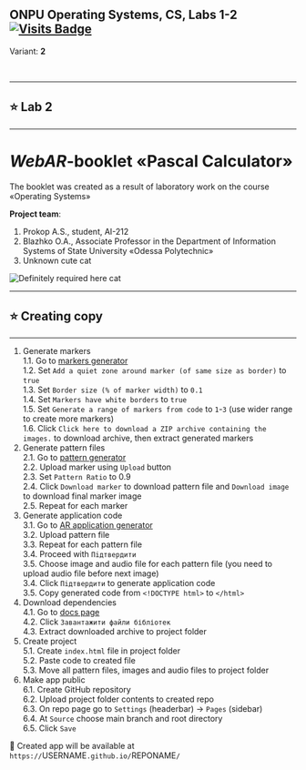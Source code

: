 ## ONPU Operating Systems, CS, Labs 1-2 [![Visits Badge](https://badges.pufler.dev/visits/exposedcat/onpu-os-labs)](https://github.com/ExposedCat/onpu-os-labs)  
Variant: **2**  

<br>
<hr>
<h2>⭐️ Lab 2</h2>
<hr>
<h1><i>WebAR</i>-booklet «Pascal Calculator»</h1>
The booklet was created as a result of laboratory work on the course «Operating Systems»  

<b>Project team</b>:  
<ol>
    <li>Prokop A.S., student, AI-212</li>
    <li>Blazhko O.A., Associate Professor in the Department of Information Systems of State University «Odessa Polytechnic»</li>
    <li>Unknown cute cat</li>
</ol>
<img src="https://fotovmire.ru/wp-content/uploads/2019/03/11806/kot-polozhil-mordu-na-stol.jpg" alt="Definitely required here cat">

---
## ⭐️ Creating copy
---
1. Generate markers  
1.1. Go to [markers generator](https://au.gmented.com/app/marker/marker.php)  
1.2. Set `Add a quiet zone around marker (of same size as border)` to `true`  
1.3. Set `Border size (% of marker width)` to `0.1`  
1.4. Set `Markers have white borders` to `true`  
1.5. Set `Generate a range of markers from code` to `1`-`3` (use wider range to create more markers)  
1.6. Click `Click here to download a ZIP archive containing the images.` to download archive, then extract generated markers  
2. Generate pattern files  
2.1. Go to [pattern generator](https://jeromeetienne.github.io/AR.js/three.js/examples/marker-training/examples/generator.html)  
2.2. Upload marker using `Upload` button  
2.3. Set `Pattern Ratio` to 0.9  
2.4. Click `Download marker` to download pattern file and `Download image` to download final marker image  
2.5. Repeat for each marker
3. Generate application code  
3.1. Go to [AR application generator](http://ar.gamehub.od.ua/)  
3.2. Upload pattern file  
3.3. Repeat for each pattern file  
3.4. Proceed with `Пiдтвердити`  
3.5. Choose image and audio file for each pattern file (you need to upload audio file before next image)  
3.4. Click `Пiдтвердити` to generate application code  
3.5. Copy generated code from `<!DOCTYPE html>` to `</html>`  
4. Download dependencies  
4.1. Go to [docs page](http://ar.gamehub.od.ua/docs.html)  
4.2. Click `Завантажити файли бібліотек`  
4.3. Extract downloaded archive to project folder  
5. Create project  
5.1. Create `index.html` file in project folder  
5.2. Paste code to created file  
5.3. Move all pattern files, images and audio files to project folder  
6. Make app public  
6.1. Create GitHub repository  
6.2. Upload project folder contents to created repo  
6.3. On repo page go to `Settings` (headerbar) → `Pages` (sidebar)  
6.4. At `Source` choose main branch and root directory  
6.5. Click `Save`    

🎯 Created app will be available at `https://`USERNAME`.github.io/`REPONAME`/`